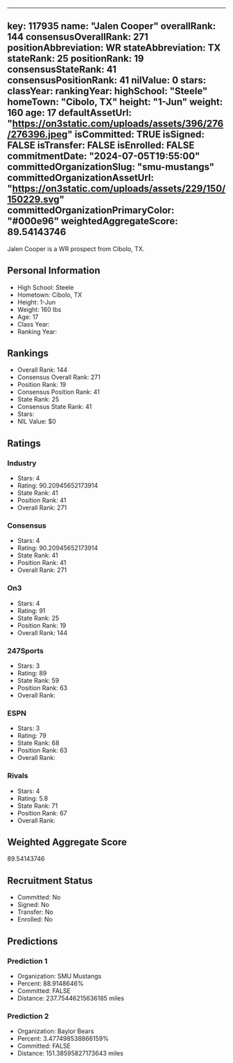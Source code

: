 ---
  key: 117935
  name: "Jalen Cooper"
  overallRank: 144
  consensusOverallRank: 271
  positionAbbreviation: WR
  stateAbbreviation: TX
  stateRank: 25
  positionRank: 19
  consensusStateRank: 41
  consensusPositionRank: 41
  nilValue: 0
  stars: 
  classYear: 
  rankingYear: 
  highSchool: "Steele"
  homeTown: "Cibolo, TX"
  height: "1-Jun"
  weight: 160
  age: 17
  defaultAssetUrl: "https://on3static.com/uploads/assets/396/276/276396.jpeg"
  isCommitted: TRUE
  isSigned: FALSE
  isTransfer: FALSE
  isEnrolled: FALSE
  commitmentDate: "2024-07-05T19:55:00"
  committedOrganizationSlug: "smu-mustangs"
  committedOrganizationAssetUrl: "https://on3static.com/uploads/assets/229/150/150229.svg"
  committedOrganizationPrimaryColor: "#000e96"
  weightedAggregateScore: 89.54143746
  ---
  
  Jalen Cooper is a WR prospect from Cibolo, TX.
  
  ## Personal Information
  - High School: Steele
  - Hometown: Cibolo, TX
  - Height: 1-Jun
  - Weight: 160 lbs
  - Age: 17
  - Class Year: 
  - Ranking Year: 
  
  ## Rankings
  - Overall Rank: 144
  - Consensus Overall Rank: 271
  - Position Rank: 19
  - Consensus Position Rank: 41
  - State Rank: 25
  - Consensus State Rank: 41
  - Stars: 
  - NIL Value: $0
  
  ## Ratings
  
  ### Industry
  - Stars: 4
  - Rating: 90.20945652173914
  - State Rank: 41
  - Position Rank: 41
  - Overall Rank: 271
  
  ### Consensus
  - Stars: 4
  - Rating: 90.20945652173914
  - State Rank: 41
  - Position Rank: 41
  - Overall Rank: 271
  
  ### On3
  - Stars: 4
  - Rating: 91
  - State Rank: 25
  - Position Rank: 19
  - Overall Rank: 144
  
  ### 247Sports
  - Stars: 3
  - Rating: 89
  - State Rank: 59
  - Position Rank: 63
  - Overall Rank: 
  
  ### ESPN
  - Stars: 3
  - Rating: 79
  - State Rank: 68
  - Position Rank: 63
  - Overall Rank: 
  
  ### Rivals
  - Stars: 4
  - Rating: 5.8
  - State Rank: 71
  - Position Rank: 67
  - Overall Rank: 
  
  ## Weighted Aggregate Score
  89.54143746
  
  ## Recruitment Status
  - Committed: No
  - Signed: No
  - Transfer: No
  - Enrolled: No
  
  
  
  ## Predictions
  
  ### Prediction 1
  - Organization: SMU Mustangs
  - Percent: 88.9148646%
  - Committed: FALSE
  - Distance: 237.75446215636185 miles
  
  ### Prediction 2
  - Organization: Baylor Bears
  - Percent: 3.477498538866159%
  - Committed: FALSE
  - Distance: 151.38595827173643 miles
  